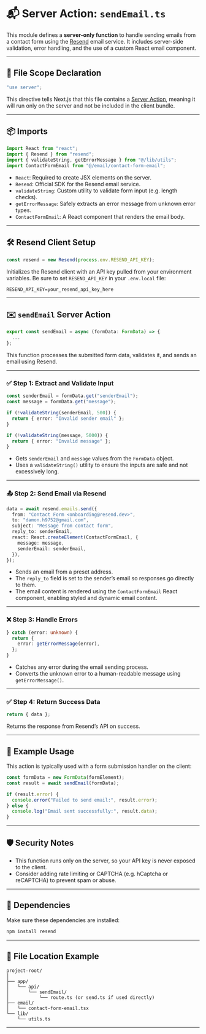 
# 📬 Server Action: `sendEmail.ts`

This module defines a **server-only function** to handle sending emails from a contact form using the [Resend](https://resend.com) email service. It includes server-side validation, error handling, and the use of a custom React email component.

---

## 🔐 File Scope Declaration

```ts
"use server";
```

This directive tells Next.js that this file contains a [Server Action](https://nextjs.org/docs/app/building-your-application/data-fetching/server-actions), meaning it will run only on the server and not be included in the client bundle.

---

## 📦 Imports

```ts
import React from "react";
import { Resend } from "resend";
import { validateString, getErrorMessage } from "@/lib/utils";
import ContactFormEmail from "@/email/contact-form-email";
```

- `React`: Required to create JSX elements on the server.
- `Resend`: Official SDK for the Resend email service.
- `validateString`: Custom utility to validate form input (e.g. length checks).
- `getErrorMessage`: Safely extracts an error message from unknown error types.
- `ContactFormEmail`: A React component that renders the email body.

---

## 🛠️ Resend Client Setup

```ts
const resend = new Resend(process.env.RESEND_API_KEY);
```

Initializes the Resend client with an API key pulled from your environment variables. Be sure to set `RESEND_API_KEY` in your `.env.local` file:

```
RESEND_API_KEY=your_resend_api_key_here
```

---

## ✉️ `sendEmail` Server Action

```ts
export const sendEmail = async (formData: FormData) => {
  ...
};
```

This function processes the submitted form data, validates it, and sends an email using Resend.

---

### ✅ Step 1: Extract and Validate Input

```ts
const senderEmail = formData.get("senderEmail");
const message = formData.get("message");

if (!validateString(senderEmail, 500)) {
  return { error: "Invalid sender email" };
}

if (!validateString(message, 5000)) {
  return { error: "Invalid message" };
}
```

- Gets `senderEmail` and `message` values from the `FormData` object.
- Uses a `validateString()` utility to ensure the inputs are safe and not excessively long.

---

### 📤 Step 2: Send Email via Resend

```ts
data = await resend.emails.send({
  from: "Contact Form <onboarding@resend.dev>",
  to: "damon.h9752@gmail.com",
  subject: "Message from contact form",
  reply_to: senderEmail,
  react: React.createElement(ContactFormEmail, {
    message: message,
    senderEmail: senderEmail,
  }),
});
```

- Sends an email from a preset address.
- The `reply_to` field is set to the sender’s email so responses go directly to them.
- The email content is rendered using the `ContactFormEmail` React component, enabling styled and dynamic email content.

---

### ❌ Step 3: Handle Errors

```ts
} catch (error: unknown) {
  return {
    error: getErrorMessage(error),
  };
}
```

- Catches any error during the email sending process.
- Converts the unknown error to a human-readable message using `getErrorMessage()`.

---

### ✅ Step 4: Return Success Data

```ts
return { data };
```

Returns the response from Resend’s API on success.

---

## 🧪 Example Usage

This action is typically used with a form submission handler on the client:

```ts
const formData = new FormData(formElement);
const result = await sendEmail(formData);

if (result.error) {
  console.error("Failed to send email:", result.error);
} else {
  console.log("Email sent successfully:", result.data);
}
```

---

## 🛡️ Security Notes

- This function runs only on the server, so your API key is never exposed to the client.
- Consider adding rate limiting or CAPTCHA (e.g. hCaptcha or reCAPTCHA) to prevent spam or abuse.

---

## 🧩 Dependencies

Make sure these dependencies are installed:

```bash
npm install resend
```

---

## 📁 File Location Example

```
project-root/
│
├── app/
│   └── api/
│       └── sendEmail/
│           └── route.ts (or send.ts if used directly)
├── email/
│   └── contact-form-email.tsx
└── lib/
    └── utils.ts
```

---